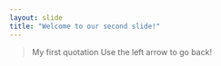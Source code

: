 ```yaml
---
layout: slide
title: "Welcome to our second slide!"
---
```

> My first quotation
Use the left arrow to go back!
